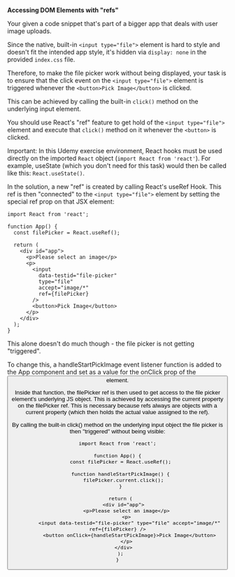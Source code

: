 **Accessing DOM Elements with "refs"**

Your given a code snippet that's part of a bigger app that deals with user image uploads.

Since the native, built-in `<input type="file">` element is hard to style and doesn't fit the intended app style, it's hidden via `display: none` in the provided `index.css` file.

Therefore, to make the file picker work without being displayed, your task is to ensure that the click event on the `<input type="file">` element is triggered whenever the `<button>Pick Image</button>` is clicked.

This can be achieved by calling the built-in `click()` method on the underlying input element.

You should use React's "ref" feature to get hold of the `<input type="file">` element and execute that `click()` method on it whenever the `<button>` is clicked.

Important: In this Udemy exercise environment, React hooks must be used directly on the imported `React` object (`import React from 'react'`). For example, useState (which you don't need for this task) would then be called like this: `React.useState()`.

In the solution, a new "ref" is created by calling React's useRef Hook. This ref is then "connected" to the `<input type="file">` element by setting the special ref prop on that JSX element:

```
import React from 'react';

function App() {
  const filePicker = React.useRef();

  return (
    <div id="app">
      <p>Please select an image</p>
      <p>
        <input
          data-testid="file-picker"
          type="file"
          accept="image/*"
          ref={filePicker}
        />
        <button>Pick Image</button>
      </p>
    </div>
  );
}
```

This alone doesn't do much though - the file picker is not getting "triggered".

To change this, a handleStartPickImage event listener function is added to the App component and set as a value for the onClick prop of the <button> element.

Inside that function, the filePicker ref is then used to get access to the file picker element's underlying JS object. This is achieved by accessing the current property on the filePicker ref. This is necessary because refs always are objects with a current property (which then holds the actual value assigned to the ref).

By calling the built-in click() method on the underlying input object the file picker is then "triggered" without being visible:

```
import React from 'react';

function App() {
  const filePicker = React.useRef();

  function handleStartPickImage() {
    filePicker.current.click();
  }

  return (
    <div id="app">
      <p>Please select an image</p>
      <p>
        <input data-testid="file-picker" type="file" accept="image/*" ref={filePicker} />
        <button onClick={handleStartPickImage}>Pick Image</button>
      </p>
    </div>
  );
}
```

